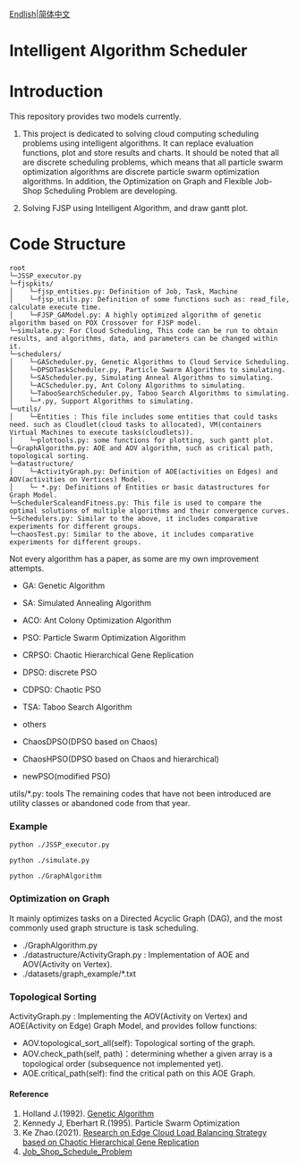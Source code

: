 [Endlish](README.md)|[简体中文](README_cn.md)

# Intelligent Algorithm Scheduler

# Introduction
This repository provides two models currently.

1. This project is dedicated to solving cloud computing scheduling problems using intelligent algorithms. It can replace evaluation functions, plot and store results and charts. It should be noted that all are discrete scheduling problems, which means that all particle swarm optimization algorithms are discrete particle swarm optimization algorithms.
In addition, the Optimization on Graph and Flexible Job-Shop Scheduling Problem are developing.

2. Solving FJSP using Intelligent Algorithm, and draw gantt plot.


# Code Structure
```
root
└─JSSP_executor.py
└─fjspkits/
│    └─fjsp_entities.py: Definition of Job, Task, Machine
│    └─fjsp_utils.py: Definition of some functions such as: read_file, calculate execute time.
│    └─FJSP_GAModel.py: A highly optimized algorithm of genetic algorithm based on POX Crossover for FJSP model.
└─simulate.py: For Cloud Scheduling, This code can be run to obtain results, and algorithms, data, and parameters can be changed within it.
└─schedulers/
│    └─GAScheduler.py, Genetic Algorithms to Cloud Service Scheduling.
│    └─DPSOTaskScheduler.py, Particle Swarm Algorithms to simulating.
│    └─SAScheduler.py, Simulating Anneal Algorithms to simulating.
│    └─ACScheduler.py, Ant Colony Algorithms to simulating.
│    └─TabooSearchScheduler.py, Taboo Search Algorithms to simulating.
│    └─*.py, Support Algorithms to simulating.
└─utils/
│    └─Entities : This file includes some entities that could tasks need. such as Cloudlet(cloud tasks to allocated), VM(containers Virtual Machines to execute tasks(cloudlets)).
│    └─plottools.py: some functions for plotting, such gantt plot.
└─GraphAlgorithm.py: AOE and AOV algorithm, such as critical path, topological sorting.
└─datastructure/
│    └─ActivityGraph.py: Definition of AOE(activities on Edges) and AOV(activities on Vertices) Model.
│    └─ *.py: Definitions of Entities or basic datastructures for Graph Model.
└─SchedulerScaleandFitness.py: This file is used to compare the optimal solutions of multiple algorithms and their convergence curves.
└─Schedulers.py: Similar to the above, it includes comparative experiments for different groups.
└─chaosTest.py: Similar to the above, it includes comparative experiments for different groups.
```

Not every algorithm has a paper, as some are my own improvement attempts.
- GA: Genetic Algorithm
- SA: Simulated Annealing Algorithm
- ACO: Ant Colony Optimization Algorithm
- PSO: Particle Swarm Optimization Algorithm
- CRPSO: Chaotic Hierarchical Gene Replication
- DPSO: discrete PSO
- CDPSO: Chaotic PSO
- TSA: Taboo Search Algorithm
- others

- ChaosDPSO(DPSO based on Chaos)
- ChaosHPSO(DPSO based on Chaos and hierarchical)
- newPSO(modified PSO)

utils/*.py: tools 
The remaining codes that have not been introduced are utility classes or abandoned code from that year.

### Example

``` python ./JSSP_executor.py ```

``` python ./simulate.py ```

``` python ./GraphAlgorithm ```


### Optimization on Graph
It mainly optimizes tasks on a Directed Acyclic Graph (DAG), and the most commonly used graph structure is task scheduling.
- ./GraphAlgorithm.py
- ./datastructure/ActivityGraph.py : Implementation of AOE and AOV(Activity on Vertex).
- ./datasets/graph_example/*.txt

### Topological Sorting
ActivityGraph.py : Implementing the AOV(Activity on Vertex) and AOE(Activity on Edge) Graph Model, and provides follow functions:
- AOV.topological_sort_all(self): Topological sorting of the graph.
- AOV.check_path(self, path)：determining whether a given array is a topological order (subsequence not implemented yet).
- AOE.critical_path(self): find the critical path on this AOE Graph.


#### Reference

1. Holland J.(1992). [Genetic Algorithm](https://doi.org/10.1038/scientificamerican0792-66)
2. Kennedy J, Eberhart R.(1995). Particle Swarm Optimization 
3. Ke Zhao.(2021). [Research on Edge Cloud Load Balancing Strategy based on Chaotic Hierarchical Gene Replication](https://www.fujipress.jp/jaciii/jc/jacii002600050758/)
4. [Job_Shop_Schedule_Problem](https://github.com/mcfadd/Job_Shop_Schedule_Problem)
